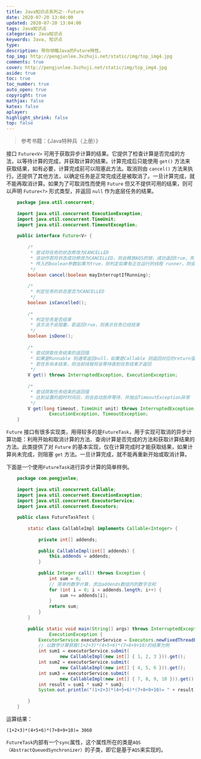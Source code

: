 ```yaml
---
title: Java知识点系列之--Future
date: 2020-07-20 13:04:00
updated: 2020-07-20 13:04:00
tags: Java知识点
categories: Java知识点
keywords: Java, 知识点
type: 
description: 带你领略Java的Future特性。
top_img: http://pengjunlee.3vzhuji.net/static/img/top_img4.jpg
comments: true
cover: http://pengjunlee.3vzhuji.net/static/img/top_img4.jpg
aside: true
toc: true
toc_number: true
auto_open: true
copyright: true
mathjax: false
katex: false
aplayer:
highlight_shrink: false
top: false
---
```

> 参考书籍：《Java特种兵（上册）》 

接口 `Future<V>` 可用于获取异步计算的结果。它提供了检查计算是否完成的方法，以等待计算的完成，并获取计算的结果。计算完成后只能使用 `get()` 方法来获取结果，如有必要，计算完成前可以阻塞此方法。取消则由 `cancel()` 方法来执行。还提供了其他方法，以确定任务是正常完成还是被取消了。一旦计算完成，就不能再取消计算。如果为了可取消性而使用 `Future` 但又不提供可用的结果，则可以声明 `Future<?>` 形式类型，并返回 `null` 作为底层任务的结果。 
```Java
	package java.util.concurrent;
	 
	import java.util.concurrent.ExecutionException;
	import java.util.concurrent.TimeUnit;
	import java.util.concurrent.TimeoutException;
	 
	public interface Future<V> {
	 
		/*
		 * 尝试将任务的状态修改为CANCELLED
		 * 该动作若将状态成功修改为CANCELLED，则会释放AQS的锁，成功返回true，失败返回false
		 * 传入的boolean参数如果为true，则判定如果有正在运行的线程 runner，则会将其中断
		 */
		boolean cancel(boolean mayInterruptIfRunning);
	 
		/*
		 * 判定任务的状态是否为CANCELLED
		 */
		boolean isCancelled();
	 
		/*
		 * 判定任务是否结束
		 * 该方法不会阻塞，若返回true，则表示任务已经结束
		 */
		boolean isDone();
	 
		/*
		 * 尝试获取任务结束的返回值
		 * 如果是Runnable 则通常返回null，如果是Callable 则返回对应的return值
		 * 若任务尚未结束，则当前线程将会等待直到任务结束才返回
		 */
		V get() throws InterruptedException, ExecutionException;
	 
		/*
		 * 尝试获取任务结束的返回值
		 * 达到设置的超时时间后，则会自动放弃等待，并抛出TimeoutException异常
		 */
		V get(long timeout, TimeUnit unit) throws InterruptedException,
				ExecutionException, TimeoutException;
	}
```
`Future` 接口有很多实现类，用得较多的是`FutureTask`，用于实现可取消的异步计算功能：利用开始和取消计算的方法、查询计算是否完成的方法和获取计算结果的方法。此类提供了对 `Future` 的基本实现，仅在计算完成时才能获取结果，如果计算尚未完成，则阻塞 `get` 方法。一旦计算完成，就不能再重新开始或取消计算。 

下面是一个使用`FutureTask`进行异步计算的简单样例。
```Java
	package com.pengjunlee;
	 
	import java.util.concurrent.Callable;
	import java.util.concurrent.ExecutionException;
	import java.util.concurrent.ExecutorService;
	import java.util.concurrent.Executors;
	 
	public class FutureTaskTest {
	 
		static class CallableImpl implements Callable<Integer> {
	 
			private int[] addends;
	 
			public CallableImpl(int[] addends) {
				this.addends = addends;
			}
	 
			public Integer call() throws Exception {
				int sum = 0;
				// 简单的数学计算，求出addends数组内的数字总和
				for (int i = 0; i < addends.length; i++) {
					sum += addends[i];
				}
				return sum;
			}
		}
	 
		public static void main(String[] args) throws InterruptedException,
				ExecutionException {
			ExecutorService executorService = Executors.newFixedThreadPool(3);
			// 以数学计算获取(1+2+3)*(4+5+6)*(7+8+9+10)的结果为例
			int sum1 = executorService.submit(
					new CallableImpl(new int[] { 1, 2, 3 })).get();
			int sum2 = executorService.submit(
					new CallableImpl(new int[] { 4, 5, 6 })).get();
			int sum3 = executorService.submit(
					new CallableImpl(new int[] { 7, 8, 9, 10 })).get();
			int result = sum1 * sum2 * sum3;
			System.out.println("(1+2+3)*(4+5+6)*(7+8+9+10)= " + result);
	 
		}
	}
```
运算结果： 
```
(1+2+3)*(4+5+6)*(7+8+9+10)= 3060
```
`FutureTask`内部有一个`sync`属性，这个属性所在的类是`AQS（AbstractQueuedSynchronizer）`的子类，即它是基于`AQS`来实现的。